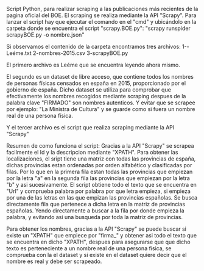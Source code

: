 Script Python, para realizar scraping a las publicaciones más recientes de la pagina oficial del BOE.
El scraping se realiza mediante la API "Scrapy".
Para lanzar el script hay que ejecutar el comando en el "cmd" y ubicándolo en la carpeta donde se encuentra el script "scrapy.BOE.py": "scrapy runspider scrapyBOE.py -o nombre.json"

Si observamos el contenido de la carpeta encontramos tres archivos:
1--Leéme.txt
2-nombres-2015.csv
3-scrapyBOE.py

El primero archivo es Leéme que se encuentra leyendo ahora mismo.

El segundo es un dataset de libre acceso, que contiene todos los nombres de personas físicas censados en españa en 2015, proporcionado por el gobierno de españa.
Dicho dataset se utiliza para comprobar que efectivamente los nombres recogidos mediante scraping despues de la palabra clave "FIRMADO" son nombres autenticos.
Y evitar que se scrapee por ejemplo: "La Ministra de Cultura" y se guarde como si fuera un nombre real de una persona física.

Y el tercer archivo es el script que realiza scraping mediante la API "Scrapy"

Resumen de como funciona el script:
Gracias a la API "Scrapy" se scrapea facilmente el Id y la descripcion mediante "XPATH".
Para obtener las localizaciones, el sript tiene una matriz con todas las provincias de españa, dichas provincias estan ordenadas por orden alfabético y clasificadas por filas.
Por lo que en la primera fila estan todas las provincias que empiezan por la letra "a" en la segunda fila las provincias que empiezan por la letra "b" y asi sucesivamente.
El script obtiene todo el texto que se encuentra en "Url" y comprueba palabra por palabra por que letra empieza, si empieza por una de las letras en las que empizan las provincias españolas.
Se busca directamente fila que pertenece a dicha letra en la matriz de provincias españolas.
Yendo directamente a buscar a la fila por donde empieza la palabra, y evitando asi una busqueda por toda la matriz de provincias.

Para obtener los nombres, gracias a la API "Scrapy" se puede buscar si existe un "XPATH" que empiece por "firma_" y obtener asi todo el texto que se encuentra en dicho "XPATH",
despues para asegurarse que que dicho texto es perteneciente a un nombre real de una persona fisica, se comprueba con la el dataset y si existe en el dataset quiere decir que el nombre es real y debe ser scrapeado.
